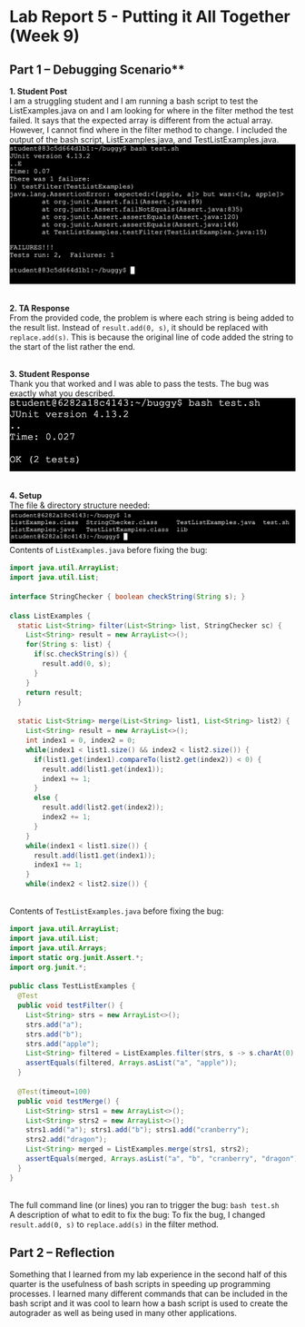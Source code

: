 # Lab Report 5 - Putting it All Together (Week 9)
## Part 1 – Debugging Scenario**
**1. Student Post**
<br> I am a struggling student and I am running a bash script to test the ListExamples.java on and I am looking for where in the filter method the test failed. It says that the expected array is different from the actual array. However, I cannot find where in the filter method to change. I included the output of the bash script, ListExamples.java, and TestListExamples.java.
<br> ![Image](report5image1.png)

<br>**2. TA Response**
<br>From the provided code, the problem is where each string is being added to the result list. Instead of `result.add(0, s)`, it should be replaced with `replace.add(s)`. This is because the original line of code added the string to the start of the list rather the end.

<br>**3. Student Response**
<br>Thank you that worked and I was able to pass the tests. The bug was exactly what you described.
<br> ![Image](report5image2.png)

<br>**4. Setup**
<br>The file & directory structure needed:
<br> ![Image](report5image3.png)
<br>Contents of `ListExamples.java` before fixing the bug:
```java
import java.util.ArrayList;
import java.util.List;

interface StringChecker { boolean checkString(String s); }

class ListExamples {
  static List<String> filter(List<String> list, StringChecker sc) {
    List<String> result = new ArrayList<>();
    for(String s: list) {
      if(sc.checkString(s)) {
        result.add(0, s);
      }
    }
    return result;
  }

  static List<String> merge(List<String> list1, List<String> list2) {
    List<String> result = new ArrayList<>();
    int index1 = 0, index2 = 0;
    while(index1 < list1.size() && index2 < list2.size()) {
      if(list1.get(index1).compareTo(list2.get(index2)) < 0) {
        result.add(list1.get(index1));
        index1 += 1;
      }
      else {
        result.add(list2.get(index2));
        index2 += 1;
      }
    }
    while(index1 < list1.size()) {
      result.add(list1.get(index1));
      index1 += 1;
    }
    while(index2 < list2.size()) {
```
<br>Contents of `TestListExamples.java` before fixing the bug:
```java
import java.util.ArrayList;
import java.util.List;
import java.util.Arrays;
import static org.junit.Assert.*;
import org.junit.*;

public class TestListExamples {
  @Test
  public void testFilter() {
    List<String> strs = new ArrayList<>();
    strs.add("a");
    strs.add("b");
    strs.add("apple");
    List<String> filtered = ListExamples.filter(strs, s -> s.charAt(0) == 'a');
    assertEquals(filtered, Arrays.asList("a", "apple"));
  }

  @Test(timeout=100)
  public void testMerge() {
    List<String> strs1 = new ArrayList<>();
    List<String> strs2 = new ArrayList<>();
    strs1.add("a"); strs1.add("b"); strs1.add("cranberry");
    strs2.add("dragon");
    List<String> merged = ListExamples.merge(strs1, strs2);
    assertEquals(merged, Arrays.asList("a", "b", "cranberry", "dragon"));
  }
}
```
<br>The full command line (or lines) you ran to trigger the bug: `bash test.sh`
<br>A description of what to edit to fix the bug: To fix the bug, I changed `result.add(0, s)` to `replace.add(s)` in the filter method.
## Part 2 – Reflection
Something that I learned from my lab experience in the second half of this quarter is the usefulness of bash scripts in speeding up programming processes. I learned many different commands that can be included in the bash script and it was cool to learn how a bash script is used to create the autograder as well as being used in many other applications.
